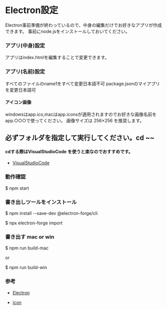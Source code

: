 # Electron設定
<a>Electron事前準備が終わっているので、中身の編集だけでお好きなアプリが作成できます。</a>
<a>事前にnode.jsをインストールしておいてください。</a>

### アプリ(中身)設定
アプリはindex.htmlを編集することで変更できます。

### アプリ(名前)設定
<a>すべてのファイルのname1をすべて変更日本語不可</a>
<a>package.jsonのマイアプリを変更日本語可</a>

#### アイコン画像
<a>windowsはapp.ico,macはapp.iconsが適用されますのでお好きな画像名前をapp.○○○で使ってください。</a>
<a>画像サイズは 256×256 を推奨します。</a>

## 必ずフォルダを指定して実行してください。cd ~~
#### cdする際はVisualStudioCode を使うと楽なのでおすすめです。
- [VisualStudioCode](https://code.visualstudio.com)

### 動作確認

<a>$ npm start</a>


### 書き出しツールをインストール

<a>$ npm install --save-dev @electron-forge/cli</a>

<a>$ npx electron-forge import</a>


### 書き出す mac or win

<a>$ npm run build-mac</a>

<a>or</a>

<a>$ npm run build-win</a>


### 参考

- [Electron](https://qiita.com/udayaan/items/dfb324bc6cadeb9a8f6f)

- [icon](https://zenn.dev/sprout2000/books/6f6a0bf2fd301c/viewer/13311)
